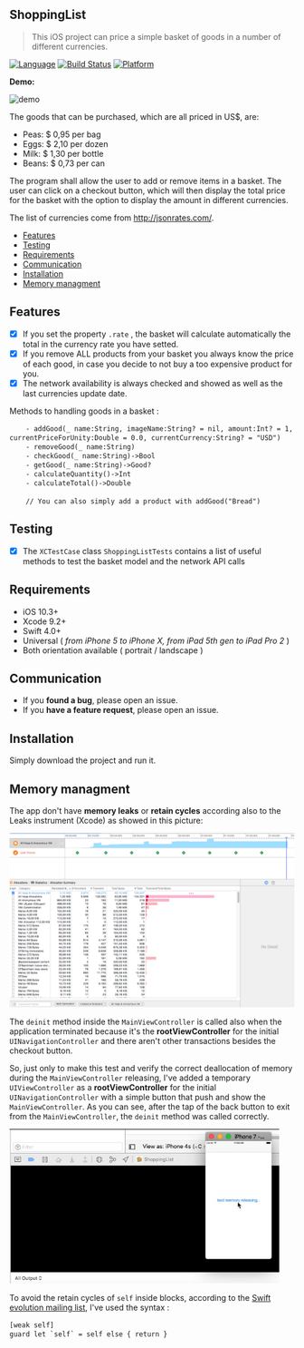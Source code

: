 ## ShoppingList
>This iOS project can price a simple basket of goods in a number of different currencies.

[![Language](http://img.shields.io/badge/language-swift-brightgreen.svg?style=flat
)](https://developer.apple.com/swift)
[![Build Status](https://travis-ci.org/Alamofire/Alamofire.svg?branch=master)](https://travis-ci.org/Alamofire/Alamofire)
[![Platform](http://img.shields.io/badge/platform-ios-blue.svg?style=flat
)](https://developer.apple.com/iphone/index.action)

**Demo:**

![demo](demo4.gif) 

The goods that can be purchased, which are all priced in US$, are:
- Peas: $ 0,95 per bag
- Eggs: $ 2,10 per dozen
- Milk: $ 1,30 per bottle
- Beans: $ 0,73 per can


The program shall allow the user to add or remove items in a basket. The user can click on a checkout button, which will then display the total price for the basket with the option to display the amount in different currencies.

The list of currencies come from http://jsonrates.com/.

- [Features](#features)
- [Testing](#testing)
- [Requirements](#requirements)
- [Communication](#communication)
- [Installation](#installation)
- [Memory managment](#memory-managment)

## Features

- [x] If you set the property ```.rate``` , the basket will calculate automatically the total in the currency rate you have setted.
- [x] If you remove ALL products from your basket you always know the price of each good, in case you decide to not buy a too expensive product for you.
- [x] The network availability is always checked and showed as well as the last currencies update date.

Methods to handling goods in a basket :
```
    - addGood(_ name:String, imageName:String? = nil, amount:Int? = 1, currentPriceForUnity:Double = 0.0, currentCurrency:String? = "USD") 
    - removeGood(_ name:String) 
    - checkGood(_ name:String)->Bool
    - getGood(_ name:String)->Good?
    - calculateQuantity()->Int
    - calculateTotal()->Double

    // You can also simply add a product with addGood("Bread")
```

## Testing
- [x] The ```XCTestCase``` class ```ShoppingListTests``` contains a list of useful methods to test the basket model and the network API calls

## Requirements

- iOS 10.3+
- Xcode 9.2+
- Swift 4.0+
- Universal ( _from iPhone 5 to iPhone X, from iPad 5th gen to iPad Pro 2_ )
- Both orientation available ( portrait  / landscape )

## Communication

- If you **found a bug**, please open an issue.
- If you **have a feature request**, please open an issue.

## Installation

Simply download the project and run it.

## Memory managment

The app don't have **memory leaks** or **retain cycles** according also to the Leaks instrument (Xcode) as showed in this picture:

![](leaks.png) 

The ```deinit``` method inside the ```MainViewController``` is called also when the application terminated because it's the **rootViewController** for the initial ```UINavigationController``` and there aren't other transactions besides the checkout button.

So, just only to make this test and verify the correct deallocation of memory during the ```MainViewController``` releasing, I've added a temporary ```UIViewController``` as a **rootViewController** for the initial ```UINavigationController``` with a simple button that push and show the ```MainViewController```.  As you can see, after the tap of the back button to exit from the ```MainViewController```, the ```deinit``` method was called correctly.

![](deinit.gif) 

To avoid the retain cycles of ```self``` inside blocks, according to the [Swift evolution mailing list](https://lists.swift.org/pipermail/swift-evolution/Week-of-Mon-20160118/007425.html), I've used the syntax :
```
[weak self]
guard let `self` = self else { return }
```